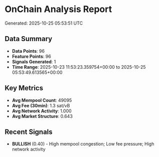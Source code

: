 # OnChain Analysis Report
Generated: 2025-10-25 05:53:51 UTC

## Data Summary
- **Data Points**: 96
- **Feature Points**: 96
- **Signals Generated**: 1
- **Time Range**: 2025-10-23 11:53:23.359754+00:00 to 2025-10-25 05:53:49.613565+00:00

## Key Metrics
- **Avg Mempool Count**: 49095
- **Avg Fee (30min)**: 1.3 sat/vB
- **Avg Network Activity**: 1.000
- **Avg Market Structure**: 0.643

## Recent Signals
- **BULLISH** (0.40) - High mempool congestion; Low fee pressure; High network activity
